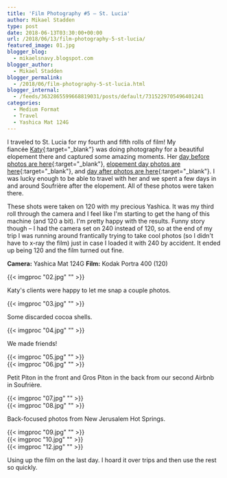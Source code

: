 ```yaml
---
title: 'Film Photography #5 – St. Lucia'
author: Mikael Stadden
type: post
date: 2018-06-13T03:30:00+00:00
url: /2018/06/13/film-photography-5-st-lucia/
featured_image: 01.jpg
blogger_blog:
  - mikaelsnavy.blogspot.com
blogger_author:
  - Mikael Stadden
blogger_permalink:
  - /2018/06/film-photography-5-st-lucia.html
blogger_internal:
  - /feeds/3632865599668819031/posts/default/7315229705496401241
categories:
  - Medium Format
  - Travel
  - Yashica Mat 124G
---
```


I traveled to St. Lucia for my fourth and fifth rolls of film! My fiancée [Katy](http://www.katyweaver.com/){:target=\"_blank\"} was doing photography for a beautiful elopement there and captured some amazing moments. Her [day before photos are here](https://katyweaverblog.com/2018/04/21/st-lucia-pre-wedding-photos-calabash-cove/){:target=\"_blank\"}, [elopement day photos are here](https://katyweaverblog.com/2018/04/25/calabash-cove-st-lucia-wedding/){:target=\"_blank\"}, and [day after photos are here](https://katyweaverblog.com/2018/05/16/wedding-photos-soufriere-st-lucia/){:target=\"_blank\"}. I was lucky enough to be able to travel with her and we spent a few days in and around Soufrière after the elopement. All of these photos were taken there.

These shots were taken on 120 with my precious Yashica. It was my third roll through the camera and I feel like I'm starting to get the hang of this machine (and 120 a bit). I'm pretty happy with the results. Funny story though – I had the camera set on 240 instead of 120, so at the end of my trip I was running around frantically trying to take cool photos (so I didn't have to x-ray the film) just in case I loaded it with 240 by accident. It ended up being 120 and the film turned out fine.

**Camera:** Yashica Mat 124G
**Film:** Kodak Portra 400 (120)

{{< imgproc "02.jpg" "" >}}

Katy's clients were happy to let me snap a couple photos.

{{< imgproc "03.jpg" "" >}}

Some discarded cocoa shells.

{{< imgproc "04.jpg" "" >}}

We made friends!

{{< imgproc "05.jpg" "" >}}
<br />
{{< imgproc "06.jpg" "" >}}

Petit Piton in the front and Gros Piton in the back from our second Airbnb in Soufrière.

{{< imgproc "07.jpg" "" >}}
<br />
{{< imgproc "08.jpg" "" >}}

Back-focused photos from New Jerusalem Hot Springs.

{{< imgproc "09.jpg" "" >}}
<br />
{{< imgproc "10.jpg" "" >}}
<br />
{{< imgproc "12.jpg" "" >}}

Using up the film on the last day. I hoard it over trips and then use the rest so quickly.
